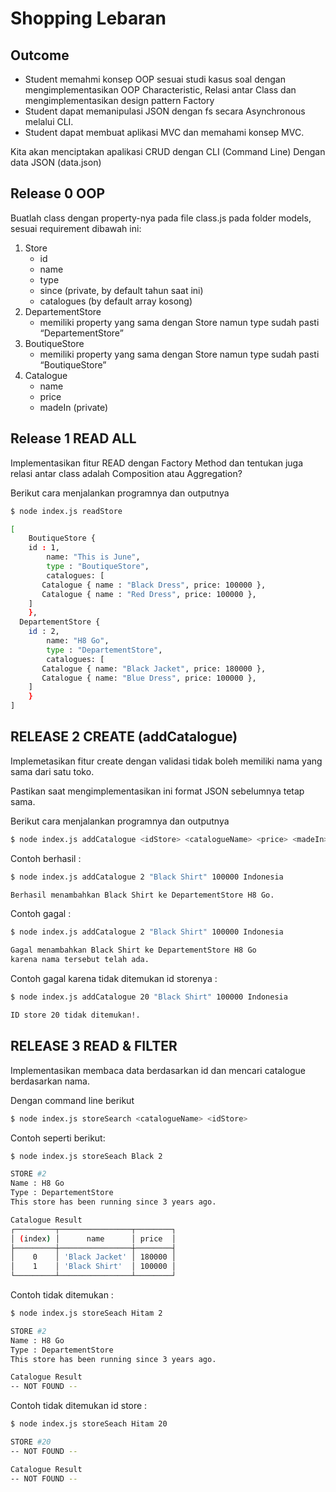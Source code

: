 # Shopping Lebaran

## Outcome 

- Student memahmi konsep OOP sesuai studi kasus soal dengan mengimplementasikan 
   OOP Characteristic, Relasi antar Class dan mengimplementasikan design pattern  Factory
- Student dapat memanipulasi JSON dengan fs secara Asynchronous melalui CLI.
- Student dapat membuat aplikasi MVC dan memahami konsep MVC.


Kita akan menciptakan apalikasi CRUD dengan CLI (Command Line)
Dengan data JSON (data.json)


## Release 0 OOP

Buatlah class dengan property-nya pada file class.js pada folder models, 
sesuai requirement dibawah ini: 

1. Store
    - id
    - name
    - type
    - since (private, by default tahun saat ini)
    - catalogues (by default array kosong)
2. DepartementStore
    - memiliki property yang sama dengan Store namun type sudah pasti “DepartementStore”
3. BoutiqueStore
    - memiliki property yang sama dengan Store namun type sudah pasti “BoutiqueStore”
4. Catalogue
    - name
    - price
    - madeIn (private)
    

## Release 1 READ ALL

Implementasikan fitur READ dengan Factory Method dan tentukan juga relasi antar class adalah Composition atau Aggregation?

Berikut cara menjalankan programnya dan outputnya 

```bash
$ node index.js readStore

[
	BoutiqueStore {
    id : 1,
		name: "This is June",
		type : "BoutiqueStore", 
		catalogues: [
       Catalogue { name : "Black Dress", price: 100000 },
       Catalogue { name : "Red Dress", price: 100000 },
    ]
	},
  DepartementStore {
    id : 2,
		name: "H8 Go",
		type : "DepartementStore", 
		catalogues: [
       Catalogue { name: "Black Jacket", price: 180000 },
       Catalogue { name: "Blue Dress", price: 100000 },
    ]
	}
]
```

## RELEASE 2 CREATE (addCatalogue)

Implemetasikan fitur create dengan validasi tidak boleh memiliki nama yang sama dari satu toko.

Pastikan saat mengimplementasikan ini format JSON sebelumnya tetap sama.

Berikut cara menjalankan programnya dan outputnya 

```bash
$ node index.js addCatalogue <idStore> <catalogueName> <price> <madeIn>
```

Contoh berhasil :

```bash
$ node index.js addCatalogue 2 "Black Shirt" 100000 Indonesia

Berhasil menambahkan Black Shirt ke DepartementStore H8 Go.
```

Contoh gagal :

```bash
$ node index.js addCatalogue 2 "Black Shirt" 100000 Indonesia

Gagal menambahkan Black Shirt ke DepartementStore H8 Go 
karena nama tersebut telah ada.
```

Contoh gagal karena tidak ditemukan id storenya :

```bash
$ node index.js addCatalogue 20 "Black Shirt" 100000 Indonesia

ID store 20 tidak ditemukan!.
```

## RELEASE 3  READ & FILTER

Implementasikan membaca data berdasarkan id dan mencari catalogue berdasarkan nama.

Dengan command line berikut 

```bash
$ node index.js storeSearch <catalogueName> <idStore>
```

Contoh seperti berikut:

```bash
$ node index.js storeSeach Black 2 

STORE #2 
Name : H8 Go
Type : DepartementStore
This store has been running since 3 years ago.

Catalogue Result 
┌─────────┬────────────────┬────────┐
│ (index) │      name      │ price  │
├─────────┼────────────────┼────────┤
│    0    │ 'Black Jacket' │ 180000 │
│    1    │ 'Black Shirt'  │ 100000 │
└─────────┴────────────────┴────────┘
```

Contoh tidak ditemukan : 

```bash
$ node index.js storeSeach Hitam 2 

STORE #2 
Name : H8 Go
Type : DepartementStore
This store has been running since 3 years ago.

Catalogue Result 
-- NOT FOUND --
```

Contoh tidak ditemukan id store : 

```bash
$ node index.js storeSeach Hitam 20

STORE #20
-- NOT FOUND --

Catalogue Result 
-- NOT FOUND --
```
